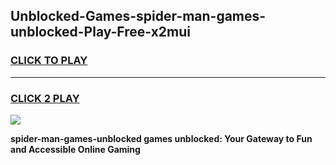 
## Unblocked-Games-spider-man-games-unblocked-Play-Free-x2mui
<h3>
<a href="https://premium76.site?title=spider-man-games-unblocked&ref=19M">CLICK TO PLAY</a></h3>
<hr>

<h3>
<a href="https://premium76.site?title=spider-man-games-unblocked&ref=19M">CLICK 2 PLAY</a>
  
</h3>

<a href="https://premium76.site?title=spider-man-games-unblocked&ref=19M"><img src="https://clearcache.store/games.png"></a>


**spider-man-games-unblocked games unblocked: Your Gateway to Fun and Accessible Online Gaming**

